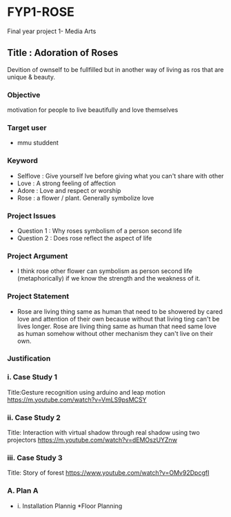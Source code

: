 # FYP1-ROSE
Final year project 1- Media Arts

## Title : Adoration of Roses
 Devition of ownself to be fullfilled but in another way of living as ros that are unique & beauty.

### Objective
motivation for people to live beautifully and love themselves

### Target user

* mmu studdent


### Keyword

* Selflove : Give yourself lve before giving what you can't share with other
* Love     : A strong feeling of affection
* Adore   : Love and respect or worship
* Rose     : a flower / plant. Generally symbolize love 

### Project Issues

* Question 1 : Why roses symbolism of a person second life
* Question 2 : Does rose reflect the aspect of life

### Project Argument

* I think rose other flower can symbolism as person second life (metaphorically) 
  if we know the strength and the weakness of it.

### Project Statement

* Rose are living thing same as human that need to be showered by cared love and attention of their own
because without that living ting can't be lives longer. Rose are living thing same as human that need 
same love as human somehow without other mechanism they can't live on their own.

### Justification

### i. Case Study 1

Title:Gesture recognition using arduino and leap motion
https://m.youtube.com/watch?v=VmLS9psMCSY

### ii. Case Study 2

Title: Interaction with virtual shadow through real shadow using two projectors
https://m.youtube.com/watch?v=dEMOszUYZnw

### iii. Case Study 3

Title: Story of forest
https://www.youtube.com/watch?v=OMv92DpcgfI

### A. Plan A
* i. Installation Plannig 
     *Floor Planning
     
    
     
     
     
     






